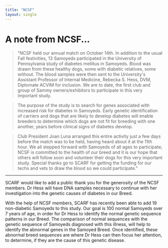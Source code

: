 ```yaml
---
title: "NCSF"
layout: single
---
```


# A note from NCSF...

> "NCSF held our annual match on October 14th. In addition to the usual Fall festivities, 13 Samoyeds participated in the University of Pennsylvania study of diabetes mellitus in Samoyeds. Blood was drawn from these healthy dogs, some with diabetic relatives, some without. The blood samples were then sent to the University's Assistant Professor of Internal Medicine, Rebecka S. Hess, DVM, Diplomate ACVIM for inclusion. We are to date, the first club and group of Sammy owners/exhibitors to participate in this very important study.

> The purpose of the study is to search for genes associated with increased risk for diabetes in Samoyeds. Early genetic identification of carriers and dogs that are likely to develop diabetes will enable breeders to determine which dogs are not fit for breeding with one another, years before clinical signs of diabetes develop.

> Club President Joan Luna arranged this entire activity just a few days before the match was to be held, having heard about it at the 11th hour. We all stepped forward with Samoyeds of all ages to participate; NCSF is committed to the health of our breed and it is our hope that others will follow soon and volunteer their dogs for this very important study. Special thanks go to SCARF for getting the funding for our techs and vets to draw the blood so we could participate."

---

SCARF would like to add a public thank you for the generosity of the NCSF members. Dr Hess will have DNA samples necessary to continue with her investigation into the genetic causes of diabetes in our Breed.

With the help of NCSF members, SCARF has recently been able to add 19 non-diabetic Samoyeds to this study. Our goal is 100 normal Samoyeds over 7 years of age, in order for Dr Hess to identify the normal genetic sequence patterns in our Breed. The comparison of normal sequences with the genetic sequence of Samoyeds diagnosed with this illness, will help to identify the abnormal genes in the Samoyed Breed. Once identified, these abnormal breed sequences are where Dr Hess can then focus her attention, to determine, if they are the cause of this genetic disease.
